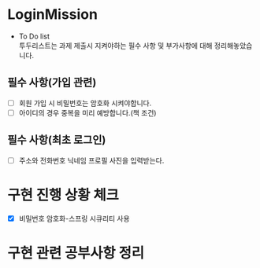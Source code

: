 # LoginMission
- To Do list<br>
투두리스트는 과제 제출시 지켜야하는 필수 사항 및 부가사항에 대해 정리해놓았습니다.
## 필수 사항(가입 관련)
- [ ] 회원 가입 시 비밀번호는 암호화 시켜야합니다.<br>
- [ ] 아이디의 경우 중복을 미리 예방합니다.(책 조건)
## 필수 사항(최초 로그인)
- [ ] 주소와 전화번호 닉네임 프로필 사진을 입력받는다.
# 구현 진행 상황 체크
- [x] 비밀번호 암호화-스프링 시큐리티 사용<br>

# 구현 관련 공부사항 정리
